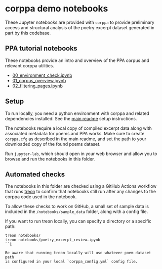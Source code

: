 # corppa demo notebooks

These Jupyter notebooks are provided with `corppa` to provide preliminary
access and structural analysis of the poetry excerpt dataset generated 
in part by this codebase.

## PPA tutorial notebooks

These notebooks provide an intro and overview of the PPA corpus
and relevant corppa utilities.

- [00_environment_check.ipynb](00_environment_check.ipynb)
- [01_corpus_overview.ipynb](01_corpus_overview.ipynb)
- [02_filtering_pages.ipynb](02_filtering_pages.ipynb)


## Setup

To run locally, you need a python environment with corppa and related
dependencies installed. See the [main readme](.../README.md) setup instructions.

The notebooks require a local copy of compiled excerpt data along with associated
metadata for poems and PPA works. Make sure to create `corppa.cfg` as
described in the main readme, and set the path to your downloaded copy of 
the found poems dataset.

Run `jupyter-lab`, which should open in your web browser and allow
you to browse and run the notebooks in this folder.

## Automated checks

The notebooks in this folder are checked using a GitHub Actions workflow
that runs [treon](https://github.com/ReviewNB/treon) to confirm that
notebooks still run after any changes to the corppa code used in the notebook.

To allow these checks to work on GitHub, a small set of sample data is
included in the `/notebooks/sample_data` folder, along with a config file.

If you want to run treon locally, you can specify a directory or a specific path:

```console
treon notebooks/
treon notebooks/poetry_excerpt_review.ipynb
``1

Be aware that running treon locally will use whatever poem dataset path
is configured in your local `corppa_config.yml` config file.


 